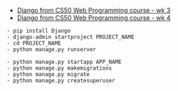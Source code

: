 - [Django from CS50 Web Programming course - wk 3](https://cs50.harvard.edu/web/2020/weeks/3/)
- [Django from CS50 Web Programming course - wk 4](https://cs50.harvard.edu/web/2020/weeks/4/)

```
- pip install Django
- django-admin startproject PROJECT_NAME
- cd PROJECT_NAME
- python manage.py runserver

- python manage.py startapp APP_NAME
- python manage.py makemigrations
- python manage.py migrate
- python manage.py createsuperuser
```
